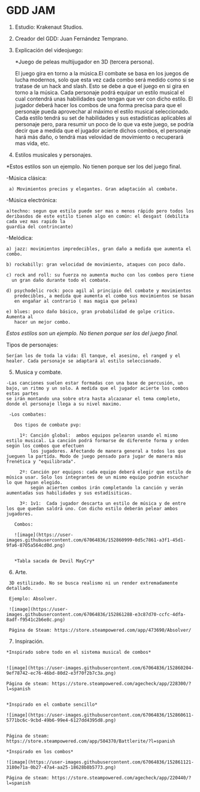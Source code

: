 # GDD JAM

1. Estudio: Krakenaut Studios.


2. Creador del GDD: Juan Fernández Temprano.

3. Explicación del videojuego: 
   
   *Juego de peleas multijugador en 3D (tercera persona).
   
    El juego gira en torno a la música.El combate se basa en los juegos de lucha modernos, solo que esta vez cada combo será medido como
    si se tratase de un hack and slash. Esto se debe a que el juego en si gira en torno a la música. Cada personaje podrá equipar un estilo
    musical el cual contendrá unas habilidades que tengan que ver con dicho estilo. El jugador deberá hacer los combos de una forma precisa 
    para que el personaje pueda aprovechar al máximo el estilo musical seleccionado. Cada estilo tendrá su set de habilidades y sus estadisticas
    aplicables al personaje pero, para resumir un poco de lo que va este juego, se podría decir que a medida que el jugador acierte dichos combos, 
    el personaje hará más daño, o tendrá mas velovidad de movimiento o recuperará mas vida, etc. 
    
 4. Estilos musicales y personajes.

  *Estos estilos son un ejemplo. No tienen porque ser los del juego final.
  
   -Música clásica:
   
     a) Movimientos precios y elegantes. Gran adaptación al combate. 
   
   -Música electrónica: 
   
    a)techno: segun que estilo puede ser mas o menos rápido pero todos los deribasdos de este estilo tienen algo en común: el desgast (debilita cada vez mas rapido la 
    guardia del contrincante) 
    
   -Melódica: 
   
    a) jazz: movimientos impredecibles, gran daño a medida que aumenta el combo. 
    
    b) rockabilly: gran velocidad de movimiento, ataques con poco daño. 
    
    c) rock and roll: su fuerza no aumenta mucho con los combos pero tiene 
      un gran daño durante todo el combate. 
      
    d) psychodelic rock: poco agil al principio del combate y movimientos
       predecibles, a medida que aumenta el combo sus movimientos se basan 
       en engañar al contrario ( mas magia que pelea)
       
    e) blues: poco daño básico, gran probabilidad de golpe critico. Aumenta al 
       hacer un mejor combo. 
       
 *Estos estilos son un ejemplo. No tienen porque ser los del juego final.*
   
   Tipos de personajes: 
   
    Serían los de toda la vida: El tanque, el asesino, el ranged y el healer. Cada personaje se adaptará al estilo seleccionado. 
  
  
  5. Musica y combate.

    -Las canciones suelen estar formadas con una base de percusión, un bajo, un ritmo y un solo. A medida que el jugador acierte los combos estas partes
    se irán montando una sobre otra hasta alcazanar el tema completo, donde el personaje llega a su nivel maximo. 
    
     -Los combates: 
      
       Dos tipos de combate pvp: 
        
         1º: Canción global:  ambos equipos pelearon usando el mismo estilo musical. La canción podrá formarse de diferente forma y orden según los combos que efectuen
             los jugadores. Afectando de manera general a todos los que jueguen la partida. Modo de juego pensado para jugar de manera más frenética y "equilibrada".  
         
         2º: Canción por equipos: cada equipo deberá elegir que estilo de música usar. Solo los integrantes de un mismo equipo podrán escuchar lo que hayan elegido.
             según acierten combos irán completando la canción y verán aumentadas sus habilidades y sus estadísiticas.
             
         3º: 1v1:  Cada jugador descarta un estilo de música y de entre los que quedan saldrá uno. Con dicho estilo deberán pelear ambos jugadores. 
         
       Combos: 
       
       ![image](https://user-images.githubusercontent.com/67064836/152860999-0d5c7861-a3f1-45d1-9fa6-8705a564cd0d.png)

     
       *Tabla sacada de Devil MayCry*

             
   6. Arte.
     
     3D estilizado. No se busca realismo ni un render extremadamente detallado. 
     
     Ejemplo: Absolver. 
     
     ![image](https://user-images.githubusercontent.com/67064836/152861288-e3c87d70-ccfc-4dfa-8adf-f9541c2b6e8c.png)

     Página de Steam: https://store.steampowered.com/app/473690/Absolver/
     
     
     
     
   7. Inspiración.
    
    *Inspirado sobre todo en el sistema musical de combos*
    

    ![image](https://user-images.githubusercontent.com/67064836/152860204-9ef78742-ec76-46bd-80d2-e3f70f2b7c3a.png)
     
    Página de steam: https://store.steampowered.com/agecheck/app/228300/?l=spanish
    
    
    *Inspirado en el combate sencillo* 
    
    ![image](https://user-images.githubusercontent.com/67064836/152860611-5771bc6c-9cbd-49b6-99e4-6127dd4395d8.png)


    Página de steam: https://store.steampowered.com/app/504370/Battlerite/?l=spanish
    
    *Inspirado en los combos*
    
    ![image](https://user-images.githubusercontent.com/67064836/152861121-3180e71a-0b27-47a4-aa25-18628b8b5773.png)

    Página de steam: https://store.steampowered.com/agecheck/app/220440/?l=spanish
    
    
    
    
    
   

     
   
             
      
    
    

     

     
   
   


 
